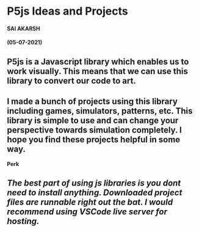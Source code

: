 # P5js Ideas and Projects
#### SAI AKARSH
#### (05-07-2021)

P5js is a Javascript library which enables us to work visually.
This means that we can use this library to convert our code to art.
---
I made a bunch of projects using this library including games, simulators, patterns, etc.
This library is simple to use and can change your perspective towards simulation completely.
I hope you find these projects helpful in some way.
---
**Perk**

*The best part of using js libraries is you dont need to install anything. Downloaded project files are runnable right out the bat. I would recommend using VSCode live server for hosting.*
---